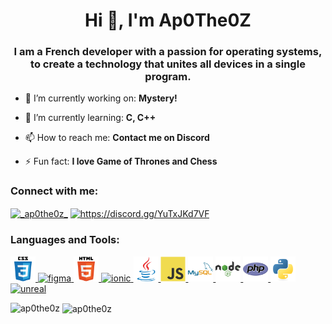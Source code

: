 <h1 align="center">Hi 👋, I'm Ap0The0Z</h1>
<h3 align="center">I am a French developer with a passion for operating systems, to create a technology that unites all devices in a single program.</h3>

- 🔭 I’m currently working on: **Mystery!**

- 🌱 I’m currently learning: **C, C++**

- 📫 How to reach me: **Contact me on Discord**

- ⚡ Fun fact: **I love Game of Thrones and Chess**

<h3 align="left">Connect with me:</h3>
<p align="left">
<a href="https://dribbble.com/_ap0the0z_" target="blank"><img align="center" src="https://cdn.jsdelivr.net/npm/simple-icons@3.0.1/icons/dribbble.svg" alt="_ap0the0z_" height="30" width="40" /></a>
<a href="https://discord.gg/https://discord.gg/YuTxJKd7VF" target="blank"><img align="center" src="https://cdn.jsdelivr.net/npm/simple-icons@3.0.1/icons/discord.svg" alt="https://discord.gg/YuTxJKd7VF" height="30" width="40" /></a>
</p>

<h3 align="left">Languages and Tools:</h3>
<p align="left"> <a href="https://www.w3schools.com/css/" target="_blank"> <img src="https://raw.githubusercontent.com/devicons/devicon/master/icons/css3/css3-original-wordmark.svg" alt="css3" width="40" height="40"/> </a> <a href="https://www.figma.com/" target="_blank"> <img src="https://www.vectorlogo.zone/logos/figma/figma-icon.svg" alt="figma" width="40" height="40"/> </a> <a href="https://www.w3.org/html/" target="_blank"> <img src="https://raw.githubusercontent.com/devicons/devicon/master/icons/html5/html5-original-wordmark.svg" alt="html5" width="40" height="40"/> </a> <a href="https://ionicframework.com" target="_blank"> <img src="https://upload.wikimedia.org/wikipedia/commons/d/d1/Ionic_Logo.svg" alt="ionic" width="40" height="40"/> </a> <a href="https://www.java.com" target="_blank"> <img src="https://raw.githubusercontent.com/devicons/devicon/master/icons/java/java-original.svg" alt="java" width="40" height="40"/> </a> <a href="https://developer.mozilla.org/en-US/docs/Web/JavaScript" target="_blank"> <img src="https://raw.githubusercontent.com/devicons/devicon/master/icons/javascript/javascript-original.svg" alt="javascript" width="40" height="40"/> </a> <a href="https://www.mysql.com/" target="_blank"> <img src="https://raw.githubusercontent.com/devicons/devicon/master/icons/mysql/mysql-original-wordmark.svg" alt="mysql" width="40" height="40"/> </a> <a href="https://nodejs.org" target="_blank"> <img src="https://raw.githubusercontent.com/devicons/devicon/master/icons/nodejs/nodejs-original-wordmark.svg" alt="nodejs" width="40" height="40"/> </a> <a href="https://www.php.net" target="_blank"> <img src="https://raw.githubusercontent.com/devicons/devicon/master/icons/php/php-original.svg" alt="php" width="40" height="40"/> </a> <a href="https://www.python.org" target="_blank"> <img src="https://raw.githubusercontent.com/devicons/devicon/master/icons/python/python-original.svg" alt="python" width="40" height="40"/> </a> <a href="https://unrealengine.com/" target="_blank"> <img src="https://raw.githubusercontent.com/kenangundogan/fontisto/036b7eca71aab1bef8e6a0518f7329f13ed62f6b/icons/svg/brand/unreal-engine.svg" alt="unreal" width="40" height="40"/> </a> </p>

<p><img align="left" src="https://github-readme-stats.vercel.app/api/top-langs?username=ap0the0z&show_icons=true&locale=en&layout=compact" alt="ap0the0z" /></p>

<p>&nbsp;<img align="center" src="https://github-readme-stats.vercel.app/api?username=ap0the0z&show_icons=true&locale=en" alt="ap0the0z" /></p>
